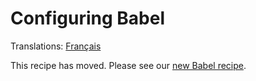 # Configuring Babel

Translations: [Français](https://github.com/avajs/ava-docs/blob/master/fr_FR/docs/recipes/babelrc.md)

This recipe has moved. Please see our [new Babel recipe](babel.md).
